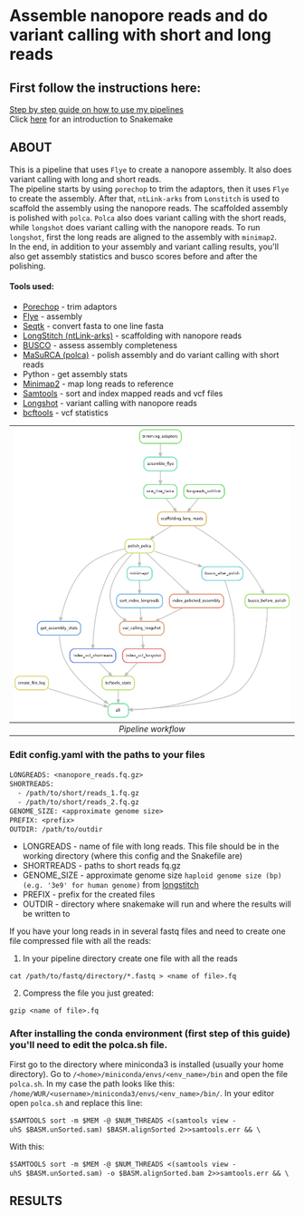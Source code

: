 # Assemble nanopore reads and do variant calling with short and long reads

## First follow the instructions here:
[Step by step guide on how to use my pipelines](https://carolinapb.github.io/2021-06-23-how-to-run-my-pipelines/)  
Click [here](https://github.com/CarolinaPB/snakemake-template/blob/master/Short%20introduction%20to%20Snakemake.pdf) for an introduction to Snakemake

## ABOUT
This is a pipeline that uses `Flye` to create a nanopore assembly. It also does variant calling with long and short reads.  
The pipeline starts by using `porechop` to trim the adaptors, then it uses `Flye` to create the assembly. After that, `ntLink-arks` from `Lonstitch` is used to scaffold the assembly using the nanopore reads. The scaffolded assembly is polished with `polca`. `Polca` also does variant calling with the short reads, while `longshot` does variant calling with the nanopore reads. To run `longshot`, first the long reads are aligned to the assembly with `minimap2`.  
In the end, in addition to your assembly and variant calling results, you'll also get assembly statistics and busco scores before and after the polishing.

#### Tools used:
- [Porechop](https://github.com/rrwick/Porechop) - trim adaptors
- [Flye](https://github.com/fenderglass/Flye) - assembly
- [Seqtk](https://github.com/lh3/seqtk) - convert fasta to one line fasta
- [LongStitch (ntLink-arks)](https://github.com/bcgsc/longstitch) - scaffolding with nanopore reads
- [BUSCO](https://busco.ezlab.org/) - assess assembly completeness
- [MaSuRCA (polca)](https://github.com/alekseyzimin/masurca) - polish assembly and do variant calling with short reads
- Python - get assembly stats
- [Minimap2](https://github.com/lh3/minimap2) - map long reads to reference
- [Samtools](http://www.htslib.org/) - sort and index mapped reads and vcf files
- [Longshot](https://github.com/pjedge/longshot) - variant calling with nanopore reads
- [bcftools](https://samtools.github.io/bcftools/bcftools.html) - vcf statistics


| ![DAG](https://github.com/CarolinaPB/nanopore-assembly/blob/master/workflow.png) |
|:--:|
|*Pipeline workflow* |


### Edit config.yaml with the paths to your files
```
LONGREADS: <nanopore_reads.fq.gz>
SHORTREADS:
  - /path/to/short/reads_1.fq.gz
  - /path/to/short/reads_2.fq.gz
GENOME_SIZE: <approximate genome size>
PREFIX: <prefix>
OUTDIR: /path/to/outdir
```
- LONGREADS - name of file with long reads. This file should be in the working directory (where this config and the Snakefile are)
- SHORTREADS - paths to short reads fq.gz
- GENOME_SIZE - approximate genome size ```haploid genome size (bp)(e.g. '3e9' for human genome)``` from [longstitch](https://github.com/bcgsc/longstitch#full-help-page)
- PREFIX -  prefix for the created files
- OUTDIR - directory where snakemake will run and where the results will be written to

If you have your long reads in in several fastq files and need to create one file compressed file with all the reads:
1. In your pipeline directory create one file with all the reads
```
cat /path/to/fastq/directory/*.fastq > <name of file>.fq
```
2. Compress the file you just greated:
```
gzip <name of file>.fq
```

### After installing the conda environment (first step of this guide) you'll need to edit the polca.sh file.
First go to the directory where miniconda3 is installed (usually your home directory). Go to `/<home>/miniconda/envs/<env_name>/bin` and open the file `polca.sh`. In my case the path looks like this: `/home/WUR/<username>/miniconda3/envs/<env_name>/bin/`. In your editor open `polca.sh` and replace this line:
```
$SAMTOOLS sort -m $MEM -@ $NUM_THREADS <(samtools view -uhS $BASM.unSorted.sam) $BASM.alignSorted 2>>samtools.err && \
```
With this:
```
$SAMTOOLS sort -m $MEM -@ $NUM_THREADS <(samtools view -uhS $BASM.unSorted.sam) -o $BASM.alignSorted.bam 2>>samtools.err && \
```

## RESULTS

